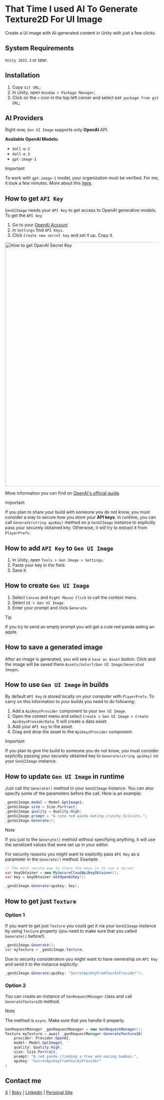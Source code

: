# That Time I used AI To Generate Texture2D For UI Image
Create a UI image with AI-generated content in Unity with just a few clicks.

## System Requirements
`Unity 2022.3` or later.

## Installation
1. Copy `Git URL`;
2. In Unity, open `Window > Package Manager`;
3. Click on the `+` icon in the top left corner and select `Add package from git URL`;

## AI Providers
Right now, `Gen UI Image` supports only **OpenAI** API. 

**Available OpenAI Models:**
* `dall-e-2`
* `dall-e-3`
* `gpt-image-1`

> [!IMPORTANT]
> To work with `gpt-image-1` model, your organization must be verified. For me, it took a few minutes. More about this [here](https://help.openai.com/en/articles/10910291-api-organization-verification).

## How to get `API Key`

`GenUIImage` needs your `API Key` to get access to OpenAI generative models. To get the `API key`:
1. Go to your [OpenAI Account](https://platform.openai.com/settings/) 
2. In `Settings` find `API Keys`. 
3. Click `Create new secret key` and set it up. Copy it.

<img src="https://www.olegfrolov.design/images/other/gen-ui-image/gen-ui-image__getting-api-key__openai.png" width="800" alt="How to get OpenAI Secret Key"/>

More information you can find on [OpenAI's official guide](https://help.openai.com/en/articles/4936850-where-do-i-find-my-openai-api-key).

> [!IMPORTANT]
> If you plan to share your build with someone you do not know, you must consider a way to secure how you store your **API keys**. In runtime, you can call `Generate(string apiKey)` method on a `GenUIImage` instance to explicitly pass your securely obtained key. Otherwise, it will try to extract it from `PlayerPrefs`.

## How to add `API Key` to `Gen UI Image`

1. In Unity, open `Tools > Gen Image > Settings`.
2. Paste your key in the field.
3. Save it.

## How to create `Gen UI Image`
1. Select `Canvas` and `Right Mouse Click` to call the context menu.
2. Select `UI > Gen UI Image`.
3. Enter your prompt and click `Generate`.

> [!TIP]
> If you try to send an empty prompt you will get a cute red panda eating an apple.

## How to save a generated image
After an image is generated, you will see a `Save as Asset` button. Click and the image will be saved there `Assets/Volorf/Gen UI Image/Generated Images`.

## How to use `Gen UI Image` in builds
By default `API Key` is stored locally on your computer with `PlayerPrefs`. To carry on this information to your builds you need to do following:
1. Add a `ApiKeysProvider` component to your `Gen UI Image`.
2. Open the context menu and select `Create > Gen UI Image > Create ApiKeysProviderData`. It will create a data asset.
3. Add your `API key` to the asset.
4. Drag and drop the asset to the `ApiKeysProvider` component.

> [!IMPORTANT]
> If you plan to give the build to someone you do not know, you must consider explicitly passing your securely obtained key to `Generate(string apiKey)` on your `GenUIImage` instance.

## How to update `Gen UI Image` in runtime
Just call the `Generate()` method in your `GenUIImage` instance.
You can also specify some of the parameters before the call.
Here is an example:

```csharp
_genUiImage.model = Model.GptImage1;
_genUiImage.size = Size.Portrait;
_genUiImage.quality = Quality.High;
_genUiImage.prompt = "A cute red panda eating crunchy biscuits.";
_genUiImage.Generate();
```

> [!NOTE]
> If you just to the `Generate()` method without specifying anything, it will use the serialized values that were set up in your editor.

For security reasons you might want to explicitly pass `API Key` as a parameter in the `Generate()` method. Example:

```csharp
// The most secure way to store the keys is to use a server
var keyObtainer = new MySecureCloudApiKeyObtainer();
var key = keyObtainer.GetOpenAiKey();

_genUiImage.Generate(apiKey: key);
```

## How to get just `Texture`
### Option 1
If you want to get just `Texture` you could get it via your `GenUIImage` instance by using `Texture` property (you need to make sure that you called `Generate()` before!).

```csharp
_genUiImage.Generate();
var myTexture = _genUiImage.Texture;
```

Due to security consideration you might want to have ownership on `API Key` and send it to the instance explicitly:

```csharp
_genUiImage.Generate(apiKey: "SecretApiKeyFromYourAiProvider");
```

### Option 2
You can create an instance of `GenRequestManager` class and call `GenerateTexture2D` method. 

> [!NOTE]
> The method is `async`. Make sure that you handle it properly.

```csharp
GenRequestManager _genRequestManager = new GenRequestManager();
Texture myTexture = await _genRequestManager.GenerateTexture2D(
    provider: Provider.OpenAI,
    model: Model.GptImage1,
    quality: Quality.High,
    size: Size.Portrait,
    prompt: "A red panda climbing a tree and eating bamboo.",
    apiKey: "SecretApiKeyFromYourAiProvider"
)
```

## Contact me
[X](https://www.x.com/volorf) | [Bsky](https://bsky.app/profile/volorf.bsky.social) | [Linkedin](https://www.linkedin.com/in/olegfrolovdesign/) | [Personal Site](https://olegfrolov.design/)